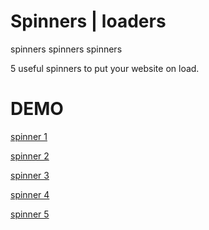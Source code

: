 # Spinners | loaders 

spinners spinners spinners

5 useful spinners to put your website on load.


# DEMO

[spinner 1](https://sammacorpy.github.io/Spinners/spin1.html)


[spinner 2](https://sammacorpy.github.io/Spinners/spin2.html)


[spinner 3](https://sammacorpy.github.io/Spinners/spin3.html)


[spinner 4](https://sammacorpy.github.io/Spinners/spin4.html)


[spinner 5](https://sammacorpy.github.io/Spinners/spin5.html)
